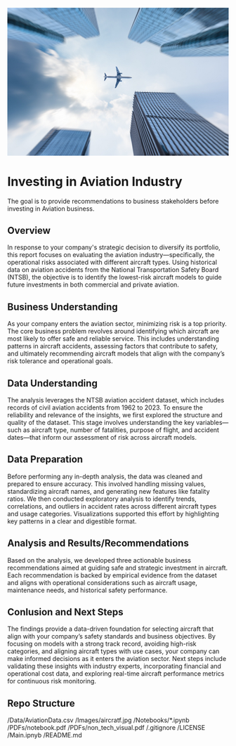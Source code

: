 ![Aircraft](Images/aircraft.jpg)
# Investing in Aviation Industry
The goal is to provide recommendations to business stakeholders before investing in Aviation business.
## Overview
In response to your company's strategic decision to diversify its portfolio, this report focuses on evaluating the aviation industry—specifically, the operational risks associated with different aircraft types. Using historical data on aviation accidents from the National Transportation Safety Board (NTSB), the objective is to identify the lowest-risk aircraft models to guide future investments in both commercial and private aviation.
## Business Understanding
As your company enters the aviation sector, minimizing risk is a top priority. The core business problem revolves around identifying which aircraft are most likely to offer safe and reliable service. This includes understanding patterns in aircraft accidents, assessing factors that contribute to safety, and ultimately recommending aircraft models that align with the company’s risk tolerance and operational goals.
## Data Understanding
The analysis leverages the NTSB aviation accident dataset, which includes records of civil aviation accidents from 1962 to 2023. To ensure the reliability and relevance of the insights, we first explored the structure and quality of the dataset. This stage involves understanding the key variables—such as aircraft type, number of fatalities, purpose of flight, and accident dates—that inform our assessment of risk across aircraft models.
## Data Preparation
Before performing any in-depth analysis, the data was cleaned and prepared to ensure accuracy. This involved handling missing values, standardizing aircraft names, and generating new features like fatality ratios. We then conducted exploratory analysis to identify trends, correlations, and outliers in accident rates across different aircraft types and usage categories. Visualizations supported this effort by highlighting key patterns in a clear and digestible format.
## Analysis and Results/Recommendations
Based on the analysis, we developed three actionable business recommendations aimed at guiding safe and strategic investment in aircraft. Each recommendation is backed by empirical evidence from the dataset and aligns with operational considerations such as aircraft usage, maintenance needs, and historical safety performance.
## Conlusion and Next Steps
The findings provide a data-driven foundation for selecting aircraft that align with your company’s safety standards and business objectives. By focusing on models with a strong track record, avoiding high-risk categories, and aligning aircraft types with use cases, your company can make informed decisions as it enters the aviation sector.
Next steps include validating these insights with industry experts, incorporating financial and operational cost data, and exploring real-time aircraft performance metrics for continuous risk monitoring.
## Repo Structure
/Data/AviationData.csv
/Images/aircratf.jpg
/Notebooks/*.ipynb
/PDFs/notebook.pdf
/PDFs/non_tech_visual.pdf
/.gitignore
/LICENSE
/Main.ipnyb
/README.md